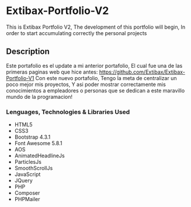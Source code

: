 # Extibax-Portfolio-V2
This is Extibax Portfolio V2, The development of this portfolio will begin, In order to start accumulating correctly the personal projects

## Description
Este portafolio es el update a mi anterior portafolio, El cual fue una de las primeras paginas web que hice antes: https://github.com/Extibax/Extibax-Portfolio-V1
Con este nuevo portafolio, Tengo la meta de centralizar un poco mejor mis proyectos, Y asi poder mostrar correctamente mis conocimientos a empleadores o personas que se dedican a este maravillo mundo de la programacion!

### Lenguages, Technologies & Libraries Used
* HTML5
* CSS3
* Bootstrap 4.3.1
* Font Awesome 5.8.1
* AOS
* AnimatedHeadlineJs
* ParticlesJs
* SmoothScrollJs
* JavaScript
* JQuery
* PHP
* Composer
* PHPMailer
